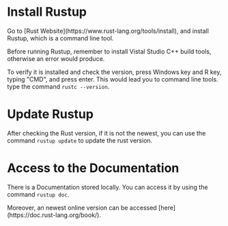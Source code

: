 # Install Rustup

<p>Go to [Rust Website](https://www.rust-lang.org/tools/install), and install Rustup, which is a command line tool.</p>
<p>Before running Rustup, remember to install Vistal Studio C++ build tools, otherwise an error would produce.</p>
<p> To verify it is installed and check the version, press Windows key and R key, typing "CMD", and press enter. This would lead you to command line tools. type the command <code>rustc --version</code>. </p>

# Update Rustup

<p> After checking the Rust version, if it is not the newest, you can use the command <code>rustup update</code> to update the rust version.</p>

# Access to the Documentation

<p> There is a Documentation stored locally. You can access it by using the command <code>rustup doc</code>.</p>
<p>Moreover, an newest online version can be accessed [here](https://doc.rust-lang.org/book/).</p>